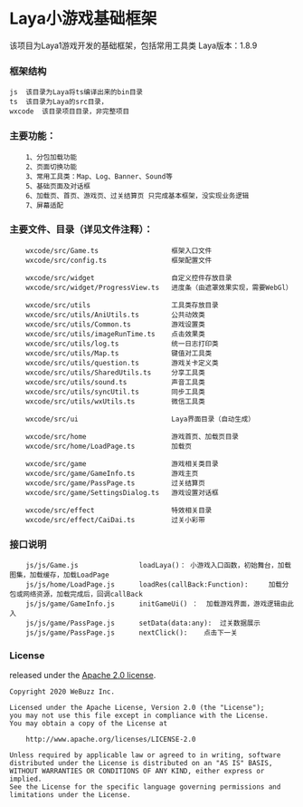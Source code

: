# Laya小游戏基础框架

该项目为Laya1游戏开发的基础框架，包括常用工具类
Laya版本：1.8.9

### 框架结构
	js	该目录为Laya将ts编译出来的bin目录
	ts	该目录为Laya的src目录，
	wxcode	该目录项目目录，非完整项目



### 主要功能： 
		1、分包加载功能 
		2、页面切换功能 
		3、常用工具类：Map、Log、Banner、Sound等 
		5、基础页面及对话框 
		6、加载页、首页、游戏页、过关结算页 只完成基本框架，没实现业务逻辑 
		7、屏幕适配
		
### 主要文件、目录（详见文件注释）：
		wxcode/src/Game.ts					框架入口文件
		wxcode/src/config.ts				框架配置文件
		
		wxcode/src/widget					自定义控件存放目录
		wxcode/src/widget/ProgressView.ts	进度条（由遮罩效果实现，需要WebGl）
		
		wxcode/src/utils					工具类存放目录
		wxcode/src/utils/AniUtils.ts		公共动效类
		wxcode/src/utils/Common.ts			游戏设置类
		wxcode/src/utils/imageRunTime.ts	点击效果类
		wxcode/src/utils/log.ts				统一日志打印类
		wxcode/src/utils/Map.ts				键值对工具类
		wxcode/src/utils/question.ts		游戏关卡定义类
		wxcode/src/utils/SharedUtils.ts		分享工具类
		wxcode/src/utils/sound.ts			声音工具类
		wxcode/src/utils/syncUtil.ts		同步工具类
		wxcode/src/utils/wxUtils.ts			微信工具类
		
		wxcode/src/ui						Laya界面目录（自动生成）
		
		wxcode/src/home						游戏首页、加载页目录
		wxcode/src/home/LoadPage.ts			加载页
		
		wxcode/src/game						游戏相关类目录
		wxcode/src/game/GameInfo.ts			游戏主页
		wxcode/src/game/PassPage.ts			过关结算页
		wxcode/src/game/SettingsDialog.ts	游戏设置对话框
		
		wxcode/src/effect					特效相关目录
		wxcode/src/effect/CaiDai.ts			过关小彩带
		
### 接口说明
		js/js/Game.js				loadLaya()：	小游戏入口函数，初始舞台，加载图集，加载缓存，加载LoadPage
		js/js/home/LoadPage.js		loadRes(callBack:Function):		加载分包或网络资源，加载完成后，回调callBack
		js/js/game/GameInfo.js		initGameUi() ：	加载游戏界面，游戏逻辑由此入
		js/js/game/PassPage.js		setData(data:any):	过关数据展示
		js/js/game/PassPage.js		nextClick():	点击下一关
		
### License
	
released under the [Apache 2.0 license](LICENSE).

```
Copyright 2020 WeBuzz Inc.

Licensed under the Apache License, Version 2.0 (the "License");
you may not use this file except in compliance with the License.
You may obtain a copy of the License at

    http://www.apache.org/licenses/LICENSE-2.0

Unless required by applicable law or agreed to in writing, software
distributed under the License is distributed on an "AS IS" BASIS,
WITHOUT WARRANTIES OR CONDITIONS OF ANY KIND, either express or implied.
See the License for the specific language governing permissions and
limitations under the License.
```